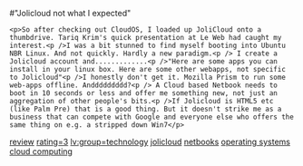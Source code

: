 #"Jolicloud not what I expected"


    <p>So after checking out CloudOS, I loaded up JoliCloud onto a thumbdrive. Tariq Krim's quick presentation at Le Web had caught my interest.<p />I was a bit stunned to find myself booting into Ubuntu NBR Linux. And not quickly. Hardly a new paradigm.<p /> I create a Jolicloud account and.............<p />"Here are some apps you can install in your linux box. Here are some other webapps, not specific to Jolicloud"<p />I honestly don't get it. Mozilla Prism to run some web-apps offline. Anddddddddd?<p /> A Cloud based Netbook needs to boot in 10 seconds or less and offer me something new, not just an aggregation of other people's bits.<p />If Jolicloud is HTML5 etc (like Palm Pre) that is a good thing. But it doesn't strike me as a business that can compete with Google and everyone else who offers the same thing on e.g. a stripped down Win7</p>
<p><a href="http://www.loudervoice.com/tags/review" rel="tag">review</a> <a href="http://www.loudervoice.com/tags/rating=3" rel="tag">rating=3</a> <a href="http://www.loudervoice.com/tags/lv:group=technology" rel="tag">lv:group=technology</a> <a href="http://www.loudervoice.com/tags/jolicloud" rel="tag">jolicloud</a> <a href="http://www.loudervoice.com/tags/netbooks" rel="tag">netbooks</a> <a href="http://www.loudervoice.com/tags/operating+systems" rel="tag">operating systems</a> <a href="http://www.loudervoice.com/tags/cloud+computing" rel="tag">cloud computing</a></p>
  